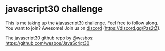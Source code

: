 
javascript30 challenge
======================

This is me taking up the [#javascript30](https://javascript30.com/) challenge. Feel free to follow along. You want to join? Awesome! Join us on [discord](https://discord.gg/Pzs2tZ) (https://discord.gg/Pzs2tZ).

The javascript30 github repo by @wesbos:
https://github.com/wesbos/JavaScript30

